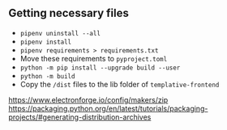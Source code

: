 ## Getting necessary files

- `pipenv uninstall --all`
- `pipenv install`
- `pipenv requirements > requirements.txt`
- Move these requirements to `pyproject.toml`
- `python -m pip install --upgrade build --user`
- `python -m build`
- Copy the `/dist` files to the lib folder of `templative-frontend`

https://www.electronforge.io/config/makers/zip
https://packaging.python.org/en/latest/tutorials/packaging-projects/#generating-distribution-archives